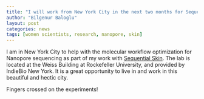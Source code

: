 ```yaml
---
title: "I will work from New York City in the next two months for Sequential Skin and as part of IndieBio program!"
author: "Bilgenur Baloglu"
layout: post
categories: news
tags: [women scientists, research, nanopore, skin]
---
```


I am in New York City to help with the molecular workflow optimization for Nanopore sequencing as part of my work with [Sequential Skin](https://www.sequentialskin.com/). The lab is located at the Weiss Building at Rockefeller University, and provided by IndieBio New York. It is a great opportunity to live in and work in this beautiful and hectic city.

Fingers crossed on the experiments!

